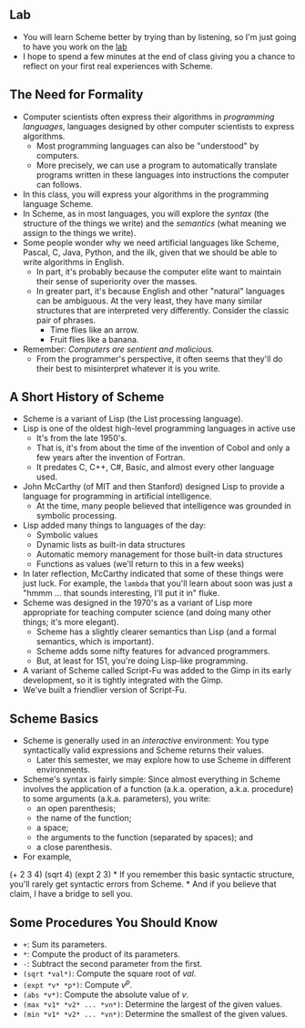 Lab
---

* You will learn Scheme better by trying than by listening, so I'm just
  going to have you work on the
  [lab](../Labs/starting-scheme-lab.html)
* I hope to spend a few minutes at the end of class giving you
  a chance to reflect on your first real experiences with Scheme.

The Need for Formality
----------------------

* Computer scientists often express their algorithms in _programming
  languages_, languages designed by other computer scientists to
  express algorithms.
    * Most programming languages can also be "understood" by computers.
    * More precisely, we can use a program to automatically translate programs
      written in these languages into instructions the computer can follows.
* In this class, you will express your algorithms in the programming
  language Scheme.
* In Scheme, as in most languages, you will explore the *syntax*
  (the structure of the things we write) and the *semantics* 
  (what meaning we assign to the things we write).
* Some people wonder why we need artificial languages like Scheme, Pascal,
  C, Java, Python, and the ilk, given that we should be able to write algorithms
  in English.
    * In part, it's probably because the computer elite want to maintain
    their sense of superiority over the masses.
    * In greater part, it's because English and other "natural" languages
    can be ambiguous.  At the very least, they have many similar structures
    that are interpreted very differently.  Consider the classic pair of
    phrases.
        * Time flies like an arrow.
        * Fruit flies like a banana.
* Remember: *Computers are sentient and malicious.*
    * From the programmer's perspective, it often seems that they'll do 
    their best to misinterpret whatever it is you write.

A Short History of Scheme
-------------------------

* Scheme is a variant of Lisp (the List processing language).
* Lisp is one of the oldest high-level programming languages in 
  active use
    * It's from the late 1950's.
    * That is, it's from about the time of the invention of Cobol and only a few
    years after the invention of Fortran.
    * It predates C, C++, C#, Basic, and almost every other language used.
* John McCarthy (of MIT and then Stanford) designed Lisp to provide a
  language for programming in artificial intelligence.
    * At the time, many people believed that intelligence was grounded
    in symbolic processing.
* Lisp added many things to languages of the day:
    * Symbolic values
    * Dynamic lists as built-in data structures
    * Automatic memory management for those built-in data structures
    * Functions as values (we'll return to this in a few weeks)
* In later reflection, McCarthy indicated that some of these things
  were just luck.  For example, the `lambda` that you'll
  learn about soon was just a "hmmm ... that sounds interesting, I'll
  put it in" fluke.
* Scheme was designed in the 1970's as
  a variant of Lisp more appropriate for teaching computer science
  (and doing many other things; it's more elegant).
    * Scheme has a slightly clearer semantics than Lisp (and a formal
    semantics, which is important).
    * Scheme adds some nifty features for advanced programmers.
    * But, at least for 151, you're doing Lisp-like programming.
* A variant of Scheme called Script-Fu was added to the Gimp in its
  early development, so it is tightly integrated with the Gimp.
* We've built a friendlier version of Script-Fu.

Scheme Basics
-------------

* Scheme is generally used in an *interactive* environment:
  You type syntactically valid expressions and Scheme returns
  their values.
    * Later this semester, we may explore how to use Scheme in different
      environments.
* Scheme's syntax is fairly simple: Since almost everything in
  Scheme involves the application of a function (a.k.a. operation, a.k.a.
  procedure) to some arguments (a.k.a. parameters),
  you write:
    * an open parenthesis;
    * the name of the function;
    * a space;
    * the arguments to the function (separated by spaces); and
    * a close parenthesis.
* For example, 
<boxcode>
(+ 2 3 4)
(sqrt 4)
(expt 2 3)
</boxcode>
* If you remember this basic syntactic structure, you'll rarely get
  syntactic errors from Scheme.
* And if you believe that claim, I have a bridge to sell you.

Some Procedures You Should Know
-------------------------------

* `+`: Sum its parameters.
* `*`: Compute the product of its parameters.
* `-`: Subtract the second parameter from the first.
* `(sqrt *val*)`: Compute the square root of _val_.
* `(expt *v* *p*)`: Compute _v<sup>p</sup>_.
* `(abs *v*)`: Compute the absolute value of _v_.
* `(max *v1* *v2* ... *vn*)`: Determine the largest of the given values.
* `(min *v1* *v2* ... *vn*)`: Determine the smallest of the given values.

